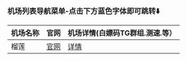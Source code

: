 ### 机场列表导航菜单-点击下方蓝色字体即可跳转⬇️
| 机场名称 | 官网       | 机场详情(白嫖码TG群组.测速.等）
|-----------------|---------------------|----------------------------------------------------|
| 榴莲 | [官网](https://apps.apple.com/us/app/shadowrocket/id932747118) | [详情](https://github.com/libnyanpasu/clash-nyanpasu) |